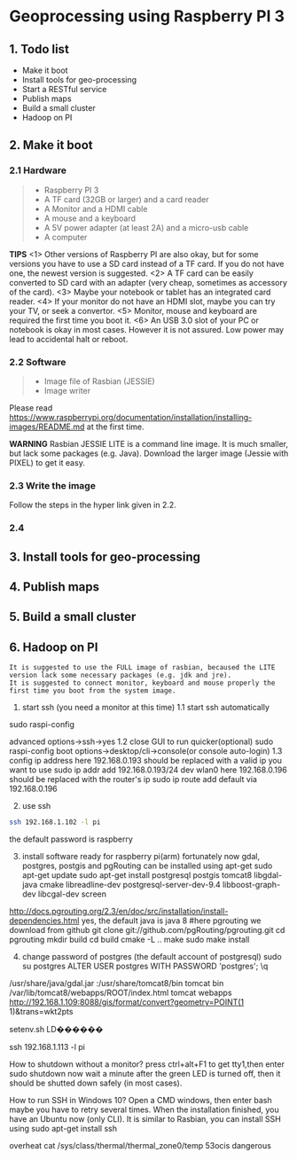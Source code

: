 # Geoprocessing using Raspberry PI 3
## 1. Todo list

+ Make it boot
+ Install tools for geo-processing
+ Start a RESTful service
+ Publish maps
+ Build a small cluster
+ Hadoop on PI

## 2. Make it boot
### 2.1 Hardware

>+ Raspberry PI 3
>+ A TF card (32GB or larger)  and a card reader
>+ A Monitor and a HDMI cable
>+ A mouse and a keyboard
>+ A 5V power adapter (at least 2A) and a micro-usb cable
>+ A computer

**TIPS**
<1> Other versions of Raspberry PI are also okay, but for some versions you have to use a SD card instead of a TF card.
If you do not have one, the newest version is suggested.
<2> A TF card can be easily converted to SD card with an adapter (very cheap, sometimes as accessory of the card).
<3> Maybe your notebook or tablet has an integrated card reader.
<4> If your monitor do not have an HDMI slot, maybe you  can try your TV, or seek a convertor.
<5> Monitor, mouse and keyboard are required the first time you boot it.
<6> An USB 3.0 slot of your PC or notebook is okay in most cases. However it is not assured. Low power may lead to accidental halt or reboot.   

### 2.2 Software
>+ Image file of Rasbian (JESSIE)
>+ Image writer

Please read https://www.raspberrypi.org/documentation/installation/installing-images/README.md at the first time.

**WARNING**
Rasbian JESSIE LITE is a command line image. It is much smaller, but lack some packages (e.g. Java). Download the larger image (Jessie with PIXEL) to get it easy.

### 2.3 Write the image
Follow the steps in the hyper link given in 2.2.

### 2.4 

## 3. Install tools for geo-processing
## 4. Publish maps
## 5. Build a small cluster
## 6. Hadoop on PI







    It is suggested to use the FULL image of rasbian, becaused the LITE version lack some necessary packages (e.g. jdk and jre).
    It is suggested to connect monitor, keyboard and mouse properly the first time you boot from the system image.
1. start ssh (you need a monitor at this time)
1.1 start ssh automatically

sudo raspi-config

advanced options->ssh->yes
1.2 close GUI to run quicker(optional)
sudo raspi-config
boot options->desktop/cli->console(or console auto-login)
1.3 config ip address
here 192.168.0.193 should be replaced with a valid ip you want to use
sudo ip addr add 192.168.0.193/24 dev wlan0
here 192.168.0.196 should be replaced with the router's ip
sudo ip route add default via 192.168.0.196

2. use ssh
````bash
ssh 192.168.1.102 -l pi
````
the default password is raspberry

3. install software ready for raspberry pi(arm)
fortunately now gdal, postgres, postgis and pgRouting can be installed using apt-get
sudo apt-get update
sudo apt-get install postgresql postgis tomcat8 libgdal-java cmake libreadline-dev  postgresql-server-dev-9.4 libboost-graph-dev libcgal-dev screen

http://docs.pgrouting.org/2.3/en/doc/src/installation/install-dependencies.html
yes, the default java is java 8
#here pgrouting we download from github
git clone git://github.com/pgRouting/pgrouting.git
cd pgrouting
mkdir build
cd build
cmake -L ..
make
sudo make install

4. change password of postgres (the default account of postgresql)
sudo su postgres
ALTER USER postgres WITH PASSWORD 'postgres';
\q

/usr/share/java/gdal.jar
:/usr/share/tomcat8/bin  tomcat bin
 /var/lib/tomcat8/webapps/ROOT/index.html tomcat webapps
http://192.168.1.109:8088/gis/format/convert?geometry=POINT(1 1)&trans=wkt2pts

setenv.sh  LD������


ssh 192.168.1.113 -l pi

How to shutdown without a monitor?
press ctrl+alt+F1 to get tty1,then enter
sudo shutdown now
wait a minute after the green LED is turned off, then it should be shutted down safely (in most cases).

How to run SSH in Windows 10?
Open a CMD windows, then enter
bash
maybe you have to retry several times. When the installation finished, you have an Ubuntu now (only CLI). It is similar to Rasbian, you can install SSH using
sudo apt-get install ssh

overheat
cat /sys/class/thermal/thermal_zone0/temp
53ocis dangerous
